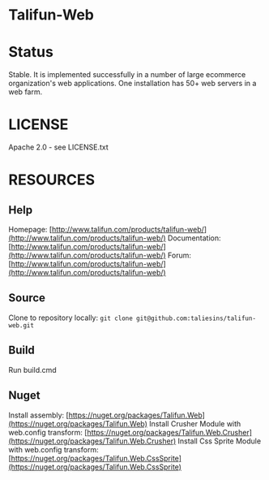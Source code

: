 Talifun-Web
===========
# Status
Stable. It is implemented successfully in a number of large ecommerce organization's web applications. One installation has 50+ web servers in a web farm. 

# LICENSE
Apache 2.0 - see LICENSE.txt

# RESOURCES
## Help
Homepage: [http://www.talifun.com/products/talifun-web/](http://www.talifun.com/products/talifun-web/)
Documentation: [http://www.talifun.com/products/talifun-web/](http://www.talifun.com/products/talifun-web/)
Forum: [http://www.talifun.com/products/talifun-web/](http://www.talifun.com/products/talifun-web/)

## Source
Clone to repository locally: `git clone git@github.com:taliesins/talifun-web.git`

## Build
Run build.cmd

## Nuget
Install assembly: [https://nuget.org/packages/Talifun.Web](https://nuget.org/packages/Talifun.Web)
Install Crusher Module with web.config transform: [https://nuget.org/packages/Talifun.Web.Crusher](https://nuget.org/packages/Talifun.Web.Crusher)
Install Css Sprite Module with web.config transform: [https://nuget.org/packages/Talifun.Web.CssSprite](https://nuget.org/packages/Talifun.Web.CssSprite)